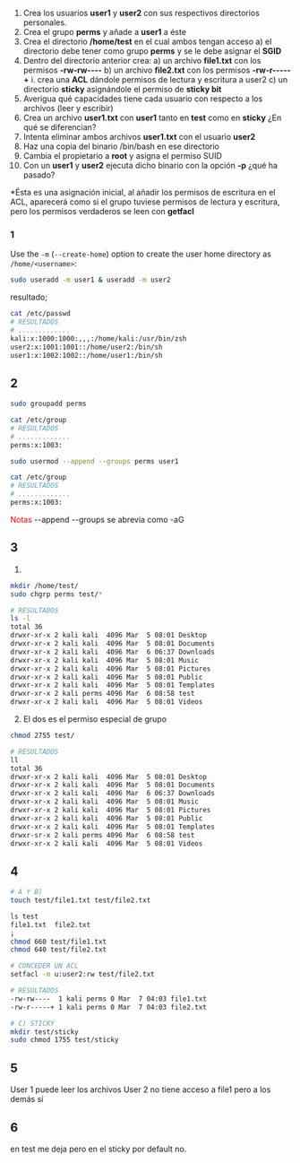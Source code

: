 1. Crea los usuarios **user1** y **user2** con sus respectivos directorios personales.
2. Crea el grupo **perms** y añade a **user1** a éste
3. Crea el directorio **/home/test** en el cual ambos tengan acceso
	a) el directorio debe tener como grupo **perms** y se le debe asignar el **SGID**
4. Dentro del directorio anterior crea:
	a) un archivo **file1.txt** con los permisos **-rw-rw----**
	b) un archivo **file2.txt** con los permisos **-rw-r-----+**
		i. crea una **ACL** dándole permisos de lectura y escritura a user2
	c) un directorio **sticky** asignándole el permiso de **sticky bit**
5. Averigua qué capacidades tiene cada usuario con respecto a los archivos (leer y escribir)
6. Crea un archivo **user1.txt** con **user1** tanto en **test** como en **sticky** ¿En qué se diferencian?
7. Intenta eliminar ambos archivos **user1.txt** con el usuario **user2**
8. Haz una copia del binario /bin/bash en ese directorio
9. Cambia el propietario a **root** y asigna el permiso SUID
10. Con un **user1** y **user2** ejecuta dicho binario con la opción **-p** ¿qué ha pasado?

*Ésta es una asignación inicial, al añadir los permisos de escritura en el ACL, aparecerá como si el grupo tuviese permisos de lectura y escritura, pero los permisos verdaderos se leen con **getfacl**

### 1
Use the `-m` (`--create-home`) option to create the user home directory as `/home/<username>`:

```bash
sudo useradd -m user1 & useradd -m user2
```

resultado;
```bash
cat /etc/passwd 
# RESULTADOS
# ............. 
kali:x:1000:1000:,,,:/home/kali:/usr/bin/zsh
user2:x:1001:1001::/home/user2:/bin/sh
user1:x:1002:1002::/home/user1:/bin/sh
```

## 2
```bash
sudo groupadd perms 

cat /etc/group
# RESULTADOS
# ............. 
perms:x:1003:

sudo usermod --append --groups perms user1 

cat /etc/group
# RESULTADOS
# ............. 
perms:x:1003:
```

<font style="color:red;">Notas</font>
--append --groups se abrevia como -aG
## 3

1)
```bash
mkdir /home/test/
sudo chgrp perms test/*
```

```bash
# RESULTADOS
ls -l      
total 36
drwxr-xr-x 2 kali kali  4096 Mar  5 08:01 Desktop
drwxr-xr-x 2 kali kali  4096 Mar  5 08:01 Documents
drwxr-xr-x 2 kali kali  4096 Mar  6 06:37 Downloads
drwxr-xr-x 2 kali kali  4096 Mar  5 08:01 Music
drwxr-xr-x 2 kali kali  4096 Mar  5 08:01 Pictures
drwxr-xr-x 2 kali kali  4096 Mar  5 08:01 Public
drwxr-xr-x 2 kali kali  4096 Mar  5 08:01 Templates
drwxr-xr-x 2 kali perms 4096 Mar  6 08:58 test
drwxr-xr-x 2 kali kali  4096 Mar  5 08:01 Videos
```

2) El dos es el permiso especial de grupo
```bash
chmod 2755 test/
```

```bash
# RESULTADOS
ll
total 36
drwxr-xr-x 2 kali kali  4096 Mar  5 08:01 Desktop
drwxr-xr-x 2 kali kali  4096 Mar  5 08:01 Documents
drwxr-xr-x 2 kali kali  4096 Mar  6 06:37 Downloads
drwxr-xr-x 2 kali kali  4096 Mar  5 08:01 Music
drwxr-xr-x 2 kali kali  4096 Mar  5 08:01 Pictures
drwxr-xr-x 2 kali kali  4096 Mar  5 08:01 Public
drwxr-xr-x 2 kali kali  4096 Mar  5 08:01 Templates
drwxr-sr-x 2 kali perms 4096 Mar  6 08:58 test
drwxr-xr-x 2 kali kali  4096 Mar  5 08:01 Videos
```
## 4
```bash
# A Y B)
touch test/file1.txt test/file2.txt

ls test 
file1.txt  file2.txt
¡
chmod 660 test/file1.txt 
chmod 640 test/file2.txt

# CONCEDER UN ACL
setfacl -m u:user2:rw test/file2.txt

# RESULTADOS
-rw-rw----  1 kali perms 0 Mar  7 04:03 file1.txt
-rw-r-----+ 1 kali perms 0 Mar  7 04:03 file2.txt

# C) STICKY
mkdir test/sticky
sudo chmod 1755 test/sticky
```
## 5
User 1 puede leer los archivos
User 2 no tiene acceso a file1 pero a los demás sí
## 6
en test me deja pero en el sticky por default no.